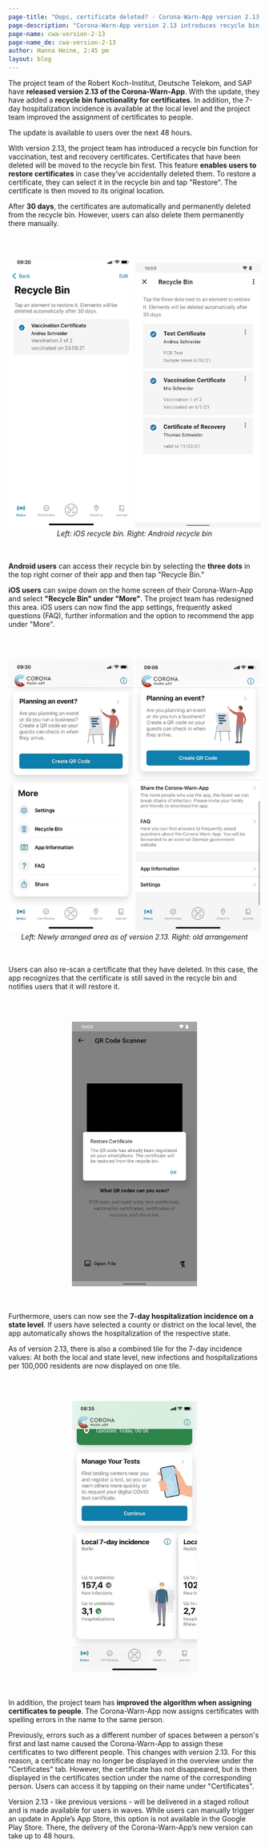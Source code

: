 ```yaml
---
page-title: "Oops, certificate deleted? - Corona-Warn-App version 2.13 gets it back!"
page-description: "Corona-Warn-App version 2.13 introduces recycle bin functionality "
page-name: cwa-version-2-13
page-name_de: cwa-version-2-13
author: Hanna Heine, 2:45 pm
layout: blog
---
```



The project team of the Robert Koch-Institut, Deutsche Telekom, and SAP have **released version 2.13 of the Corona-Warn-App**. With the update, they have added a **recycle bin functionality for certificates**. In addition, the 7-day hospitalization incidence is available at the local level and the project team improved the assignment of certificates to people.

The update is available to users over the next 48 hours.


<!-- overview -->


With version 2.13, the project team has introduced a recycle bin function  for vaccination, test and recovery certificates. Certificates that have been deleted will be moved to the recycle bin first. This feature **enables users to restore certificates** in case they’ve accidentally deleted them. To restore a certificate, they can select it in the recycle bin and tap "Restore". The certificate is then moved to its original location. 

After **30 days**, the certificates are automatically and permanently deleted from the recycle bin. However, users can also delete them permanently there manually. 



<br></br>
<center> 
<img src="./ios-recycle-bin.png" title="Recycle bin iOS" style="align: center" width=250> 
<img src="./recycle-bin-android.png" title="Recycle bin Android" style="align: center" width=250> 
<figcaption aria-hidden="true"><em>Left: iOS recycle bin. Right: Android recycle bin</em></figcaption>
</center>
<br></br>

**Android users** can access their recycle bin by selecting the **three dots** in the top right corner of their app and then tap "Recycle Bin."  

**iOS users** can swipe down on the home screen of their Corona-Warn-App and select **"Recycle Bin" under "More"**. The project team has redesigned this area. iOS users can now find the app settings, frequently asked questions (FAQ), further information and the option to recommend the app under "More".

<br></br>
<center> 
<img src="./ios-new-area.jpg" title="new area" style="align: center" width=250> 
<img src="./ios-old-design.png" title="iOS old design" style="align: center" width=250>
<figcaption aria-hidden="true"><em>Left: Newly arranged area as of version 2.13. Right: old arrangement</em></figcaption>
</center>
<br></br>

Users can also re-scan a certificate that they have deleted. In this case, the app recognizes that the certificate is still saved in the recycle bin and notifies users that it will restore it.  

<br></br>
<center> 
<img src="./certificate-scan-trash.png" title="Restore scanned certficiate from recycle bin" style="align: center" width=250> 
</center>
<br></br>

Furthermore, users can now see the **7-day hospitalization incidence on a state level**. If users have selected a county or district on the local level, the app automatically shows the hospitalization of the respective state. 

As of version 2.13, there is also a combined tile for the 7-day incidence values: At both the local and state level, new infections and hospitalizations per 100,000 residents are now displayed on one tile. 

<br></br>
<center> 
<img src="./incidence-tile.jpg" title="Combined incidence tile" style="align: center" width=250> 
</center>
<br></br>

In addition, the project team has **improved the algorithm when assigning certificates to people**. The Corona-Warn-App now assigns certificates with spelling errors in the name to the same person. 

Previously, errors such as a different number of spaces between a person's first and last name caused the Corona-Warn-App to assign these certificates to two different people. This changes with version 2.13. 
For this reason, a certificate may no longer be displayed in the overview under the "Certificates" tab. However, the certificate has not disappeared, but is then displayed in the certificates section under the name of the corresponding person. Users can access it by tapping on their name under "Certificates".

Version 2.13 - like previous versions - will be delivered in a staged rollout and is made available for users in waves. While users can manually trigger an update in Apple’s App Store, this option is not available in the Google Play Store. There, the delivery of the Corona-Warn-App’s new version can take up to 48 hours.

